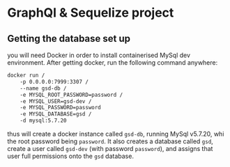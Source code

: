 # GraphQl & Sequelize project

## Getting the database set up

you will need Docker in order to install containerised MySql dev environment. After getting docker, run the following command anywhere:

```sh
docker run /
    -p 0.0.0.0:7999:3307 /
    --name gsd-db /
    -e MYSQL_ROOT_PASSWORD=password /
    -e MYSQL_USER=gsd-dev /
    -e MYSQL_PASSWORD=password
    -e MYSQL_DATABASE=gsd /
    -d mysql:5.7.20
```

thus will create a docker instance called `gsd-db`, running MySql v5.7.20, whi the root password being `password`. It also creates a database called `gsd`, create a user called `gsd-dev` (with password `password`), and assigns that user full permissions onto the `gsd` database.
